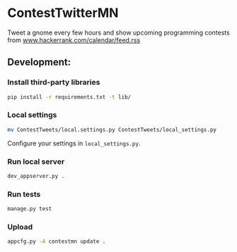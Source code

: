 # ContestTwitterMN
Tweet a gnome every few hours and show upcoming programming contests from www.hackerrank.com/calendar/feed.rss

## Development:

### Install third-party libraries
```sh
pip install -r requirements.txt -t lib/
```

### Local settings
```sh
mv ContestTweets/local.settings.py ContestTweets/local_settings.py
```
Configure your settings in `local_settings.py`.


### Run local server
```sh
dev_appserver.py .
```

### Run tests
```sh
manage.py test
```

### Upload

```sh
appcfg.py -A contestmn update .
```
